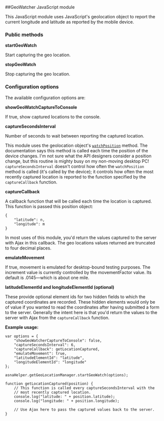 ##GeoWatcher JavaScript module

This JavaScript module uses JavaScript's geolocation object to report the current longitude and latitude as reported by the mobile device.


### Public methods

**startGeoWatch**

Start capturing the geo location.

**stopGeoWatch**

Stop capturing the geo location. 


### Configuration options

The available configuration options are:

**showGeoWatchCaptureToConsole**

If true, show captured locations to the console.

**captureSecondsInterval**
 
Number of seconds to wait between reporting the captured location.

This module uses the geolocation object's [`watchPosition`](https://developer.mozilla.org/en-US/docs/Web/API/Geolocation/watchPosition#Specifications) method. The documentation says this method is called each time the position of the device changes. I'm not sure what the API designers consider a position change, but this routine is mighty busy on my non-moving desktop PC! `captureSecondsInterval` doesn't control how often the `watchPosition` method is called (it's called by the device); it controls how often the most recently captured location is reported to the function specified by the `captureCallback` function.  

**captureCallback** 

A callback function that will be called each time the location is captured. This function is passed this position object:
 
	{
    	"latitude": n,
        "longitude": m
	}

In most uses of this module, you'd return the values captured to the server with Ajax in this callback. The geo locations values returned are truncated to four decimal places.
  
**emulateMovement**

If true, movement is emulated for desktop-bound testing purposes. The increment value is currently controlled by the movementFactor value. Its default is .0145&mdash;which is about one mile. 

**latitudeElementId and longitudeElementId (optional)**

These provide optional element ids for two hidden fields to which the captured coordinates are recorded. These hidden elements would only be of value if you wanted to read the coordinates after having submitted a form to the server. Generally the intent here is that you'd return the values to the server with Ajax from the `captureCallback` function.     

**Example usage:**

    var options = {
        "showGeoWatcherCaptureToConsole": false,
        "captureSecondsInterval": 6,
        "captureCallback": getLocationCaptured,
        "emulateMovement": true,
        "latitudeElementId": "latitude",
        "longitudeElementId": "longitude"
    };

    asnaHelper.getGeoLocationManager.startGeoWatch(options);

    function getLocationCaptured(position) {
        // This function is called every captureSecondsInterval with the
        // most recently captured location.
        console.log("latitude: " + position.latitude);
        console.log("longitude: " + position.longitude);

		// Use Ajax here to pass the captured values back to the server. 
    }